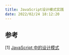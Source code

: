 ```yaml
---
title: JavaScript设计模式实践
date: 2022/02/24 18:12:20
---
```


## 参考

[1] [JavaScript 中的设计模式](https://www.bookstack.cn/read/design-pattern-in-javascript/README.md)
